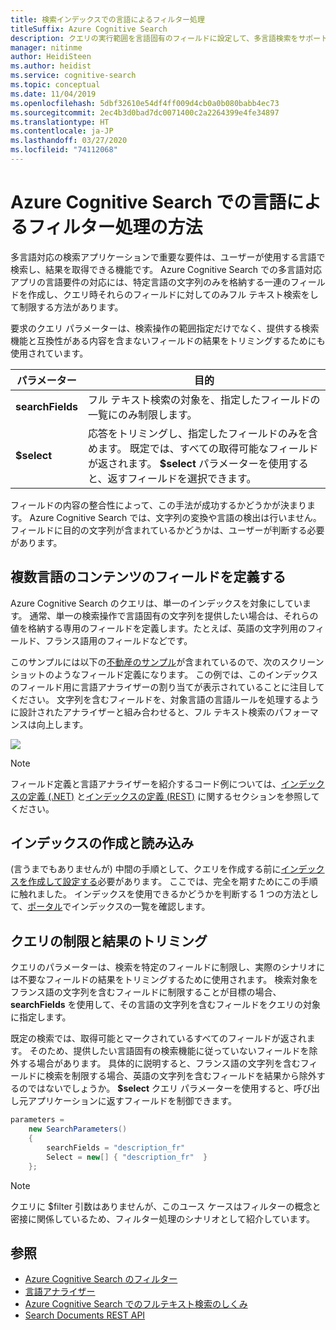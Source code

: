 ```yaml
---
title: 検索インデックスでの言語によるフィルター処理
titleSuffix: Azure Cognitive Search
description: クエリの実行範囲を言語固有のフィールドに設定して、多言語検索をサポートする条件をフィルター処理します。
manager: nitinme
author: HeidiSteen
ms.author: heidist
ms.service: cognitive-search
ms.topic: conceptual
ms.date: 11/04/2019
ms.openlocfilehash: 5dbf32610e54df4ff009d4cb0a0b080babb4ec73
ms.sourcegitcommit: 2ec4b3d0bad7dc0071400c2a2264399e4fe34897
ms.translationtype: HT
ms.contentlocale: ja-JP
ms.lasthandoff: 03/27/2020
ms.locfileid: "74112068"
---
```

# <a name="how-to-filter-by-language-in-azure-cognitive-search"></a>Azure Cognitive Search での言語によるフィルター処理の方法 

多言語対応の検索アプリケーションで重要な要件は、ユーザーが使用する言語で検索し、結果を取得できる機能です。 Azure Cognitive Search での多言語対応アプリの言語要件の対応には、特定言語の文字列のみを格納する一連のフィールドを作成し、クエリ時それらのフィールドに対してのみフル テキスト検索をして制限する方法があります。

要求のクエリ パラメーターは、検索操作の範囲指定だけでなく、提供する検索機能と互換性がある内容を含まないフィールドの結果をトリミングするためにも使用されています。

| パラメーター | 目的 |
|-----------|--------------|
| **searchFields** | フル テキスト検索の対象を、指定したフィールドの一覧にのみ制限します。 |
| **$select** | 応答をトリミングし、指定したフィールドのみを含めます。 既定では、すべての取得可能なフィールドが返されます。 **$select** パラメーターを使用すると、返すフィールドを選択できます。 |

フィールドの内容の整合性によって、この手法が成功するかどうかが決まります。 Azure Cognitive Search では、文字列の変換や言語の検出は行いません。 フィールドに目的の文字列が含まれているかどうかは、ユーザーが判断する必要があります。

## <a name="define-fields-for-content-in-different-languages"></a>複数言語のコンテンツのフィールドを定義する

Azure Cognitive Search のクエリは、単一のインデックスを対象にしています。 通常、単一の検索操作で言語固有の文字列を提供したい場合は、それらの値を格納する専用のフィールドを定義します。たとえば、英語の文字列用のフィールド、フランス語用のフィールドなどです。 

このサンプルには以下の[不動産のサンプル](search-get-started-portal.md)が含まれているので、次のスクリーンショットのようなフィールド定義になります。 この例では、このインデックスのフィールド用に言語アナライザーの割り当てが表示されていることに注目してください。 文字列を含むフィールドを、対象言語の言語ルールを処理するように設計されたアナライザーと組み合わせると、フル テキスト検索のパフォーマンスは向上します。

  ![](./media/search-filters-language/lang-fields.png)

> [!Note]
> フィールド定義と言語アナライザーを紹介するコード例については、[インデックスの定義 (.NET)](https://docs.microsoft.com/azure/search/search-create-index-dotnet) と[インデックスの定義 (REST)](search-create-index-rest-api.md) に関するセクションを参照してください。

## <a name="build-and-load-an-index"></a>インデックスの作成と読み込み

(言うまでもありませんが) 中間の手順として、クエリを作成する前に[インデックスを作成して設定する](https://docs.microsoft.com/azure/search/search-create-index-dotnet)必要があります。 ここでは、完全を期すためにこの手順に触れました。 インデックスを使用できるかどうかを判断する 1 つの方法として、[ポータル](https://portal.azure.com)でインデックスの一覧を確認します。

## <a name="constrain-the-query-and-trim-results"></a>クエリの制限と結果のトリミング

クエリのパラメーターは、検索を特定のフィールドに制限し、実際のシナリオには不要なフィールドの結果をトリミングするために使用されます。 検索対象をフランス語の文字列を含むフィールドに制限することが目標の場合、**searchFields** を使用して、その言語の文字列を含むフィールドをクエリの対象に指定します。 

既定の検索では、取得可能とマークされているすべてのフィールドが返されます。 そのため、提供したい言語固有の検索機能に従っていないフィールドを除外する場合があります。 具体的に説明すると、フランス語の文字列を含むフィールドに検索を制限する場合、英語の文字列を含むフィールドを結果から除外するのではないでしょうか。 **$select** クエリ パラメーターを使用すると、呼び出し元アプリケーションに返すフィールドを制御できます。

```csharp
parameters =
    new SearchParameters()
    {
        searchFields = "description_fr" 
        Select = new[] { "description_fr"  }
    };
```
> [!Note]
> クエリに $filter 引数はありませんが、このユース ケースはフィルターの概念と密接に関係しているため、フィルター処理のシナリオとして紹介しています。

## <a name="see-also"></a>参照

+ [Azure Cognitive Search のフィルター](search-filters.md)
+ [言語アナライザー](https://docs.microsoft.com/rest/api/searchservice/language-support)
+ [Azure Cognitive Search でのフルテキスト検索のしくみ](search-lucene-query-architecture.md)
+ [Search Documents REST API](https://docs.microsoft.com/rest/api/searchservice/search-documents)

